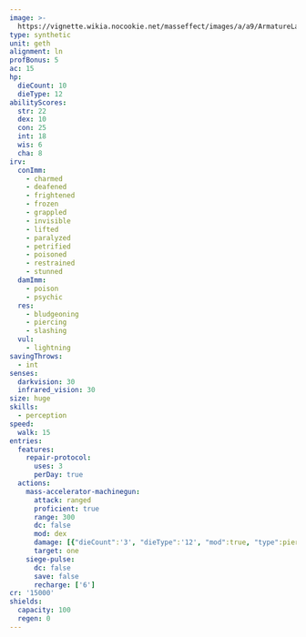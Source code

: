 ```yaml
---
image: >-
  https://vignette.wikia.nocookie.net/masseffect/images/a/a9/ArmatureLanding.png/revision/latest/scale-to-width-down/350?cb=20090125024722
type: synthetic
unit: geth
alignment: ln
profBonus: 5
ac: 15
hp:
  dieCount: 10
  dieType: 12
abilityScores:
  str: 22
  dex: 10
  con: 25
  int: 18
  wis: 6
  cha: 8
irv:
  conImm:
    - charmed
    - deafened
    - frightened
    - frozen
    - grappled
    - invisible
    - lifted
    - paralyzed
    - petrified
    - poisoned
    - restrained
    - stunned
  damImm:
    - poison
    - psychic
  res:
    - bludgeoning
    - piercing
    - slashing
  vul:
    - lightning
savingThrows:
  - int
senses:
  darkvision: 30
  infrared_vision: 30
size: huge
skills:
  - perception
speed:
  walk: 15
entries:
  features:
    repair-protocol:
      uses: 3
      perDay: true
  actions:
    mass-accelerator-machinegun:
      attack: ranged
      proficient: true
      range: 300
      dc: false
      mod: dex
      damage: [{"dieCount":'3', "dieType":'12', "mod":true, "type":piercing},{"dieCount":'3', "dieType":'12', "mod":true, "type":radiant}]
      target: one
    siege-pulse:
      dc: false
      save: false
      recharge: ['6']
cr: '15000'
shields:
  capacity: 100
  regen: 0
---
```


